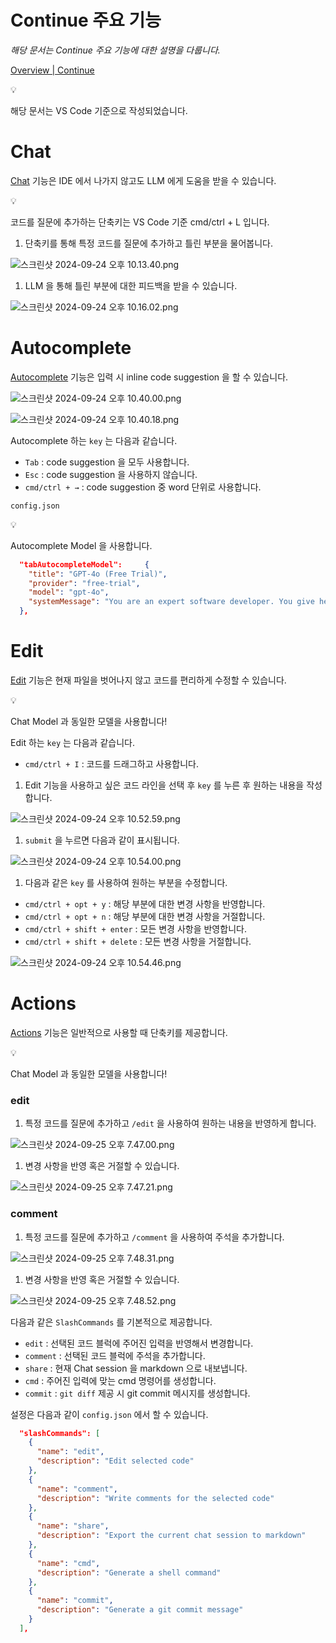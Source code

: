 # Continue 주요 기능

*해당 문서는 Continue 주요 기능에 대한 설명을 다룹니다.*

[Overview | Continue](https://docs.continue.dev/getting-started/overview)

<aside>
💡

해당 문서는 VS Code 기준으로 작성되었습니다.

</aside>

# Chat

[Chat](https://docs.continue.dev/chat/how-to-use-it) 기능은 IDE 에서 나가지 않고도 LLM 에게 도움을 받을 수 있습니다.

<aside>
💡

코드를 질문에 추가하는 단축키는 VS Code 기준 cmd/ctrl + L 입니다.

</aside>

1. 단축키를 통해 특정 코드를 질문에 추가하고 틀린 부분을 물어봅니다.

![스크린샷 2024-09-24 오후 10.13.40.png](Continue%20%E1%84%8C%E1%85%AE%E1%84%8B%E1%85%AD%20%E1%84%80%E1%85%B5%E1%84%82%E1%85%B3%E1%86%BC%20109df0aa480880a9ac84cc59a0fcf0d7/%25E1%2584%2589%25E1%2585%25B3%25E1%2584%258F%25E1%2585%25B3%25E1%2584%2585%25E1%2585%25B5%25E1%2586%25AB%25E1%2584%2589%25E1%2585%25A3%25E1%2586%25BA_2024-09-24_%25E1%2584%258B%25E1%2585%25A9%25E1%2584%2592%25E1%2585%25AE_10.13.40.png)

1. LLM 을 통해 틀린 부분에 대한 피드백을 받을 수 있습니다.

![스크린샷 2024-09-24 오후 10.16.02.png](Continue%20%E1%84%8C%E1%85%AE%E1%84%8B%E1%85%AD%20%E1%84%80%E1%85%B5%E1%84%82%E1%85%B3%E1%86%BC%20109df0aa480880a9ac84cc59a0fcf0d7/%25E1%2584%2589%25E1%2585%25B3%25E1%2584%258F%25E1%2585%25B3%25E1%2584%2585%25E1%2585%25B5%25E1%2586%25AB%25E1%2584%2589%25E1%2585%25A3%25E1%2586%25BA_2024-09-24_%25E1%2584%258B%25E1%2585%25A9%25E1%2584%2592%25E1%2585%25AE_10.16.02.png)

# Autocomplete

[Autocomplete](https://docs.continue.dev/autocomplete/how-to-use-it) 기능은 입력 시 inline code suggestion 을 할 수 있습니다. 

![스크린샷 2024-09-24 오후 10.40.00.png](Continue%20%E1%84%8C%E1%85%AE%E1%84%8B%E1%85%AD%20%E1%84%80%E1%85%B5%E1%84%82%E1%85%B3%E1%86%BC%20109df0aa480880a9ac84cc59a0fcf0d7/%25E1%2584%2589%25E1%2585%25B3%25E1%2584%258F%25E1%2585%25B3%25E1%2584%2585%25E1%2585%25B5%25E1%2586%25AB%25E1%2584%2589%25E1%2585%25A3%25E1%2586%25BA_2024-09-24_%25E1%2584%258B%25E1%2585%25A9%25E1%2584%2592%25E1%2585%25AE_10.40.00.png)

![스크린샷 2024-09-24 오후 10.40.18.png](Continue%20%E1%84%8C%E1%85%AE%E1%84%8B%E1%85%AD%20%E1%84%80%E1%85%B5%E1%84%82%E1%85%B3%E1%86%BC%20109df0aa480880a9ac84cc59a0fcf0d7/0f842101-535d-4590-bfcb-902b7b232ec8.png)

Autocomplete 하는 `key` 는 다음과 같습니다.

- `Tab` : code suggestion 을 모두 사용합니다.
- `Esc` : code suggestion 을 사용하지 않습니다.
- `cmd/ctrl + →` : code suggestion 중 word 단위로 사용합니다.

`config.json`

<aside>
💡

Autocomplete Model 을 사용합니다.

</aside>

```json
  "tabAutocompleteModel":     {
    "title": "GPT-4o (Free Trial)",
    "provider": "free-trial",
    "model": "gpt-4o",
    "systemMessage": "You are an expert software developer. You give helpful and concise responses."
  },
```

# Edit

[Edit](https://docs.continue.dev/edit/how-to-use-it) 기능은 현재 파일을 벗어나지 않고 코드를 편리하게 수정할 수 있습니다.

<aside>
💡

Chat Model 과 동일한 모델을 사용합니다!

</aside>

Edit 하는 `key` 는 다음과 같습니다.

- `cmd/ctrl + I` : 코드를 드래그하고 사용합니다.
1. Edit 기능을 사용하고 싶은 코드 라인을 선택 후 `key` 를 누른 후 원하는 내용을 작성합니다.

![스크린샷 2024-09-24 오후 10.52.59.png](Continue%20%E1%84%8C%E1%85%AE%E1%84%8B%E1%85%AD%20%E1%84%80%E1%85%B5%E1%84%82%E1%85%B3%E1%86%BC%20109df0aa480880a9ac84cc59a0fcf0d7/%25E1%2584%2589%25E1%2585%25B3%25E1%2584%258F%25E1%2585%25B3%25E1%2584%2585%25E1%2585%25B5%25E1%2586%25AB%25E1%2584%2589%25E1%2585%25A3%25E1%2586%25BA_2024-09-24_%25E1%2584%258B%25E1%2585%25A9%25E1%2584%2592%25E1%2585%25AE_10.52.59.png)

1. `submit`  을 누르면 다음과 같이 표시됩니다.

![스크린샷 2024-09-24 오후 10.54.00.png](Continue%20%E1%84%8C%E1%85%AE%E1%84%8B%E1%85%AD%20%E1%84%80%E1%85%B5%E1%84%82%E1%85%B3%E1%86%BC%20109df0aa480880a9ac84cc59a0fcf0d7/%25E1%2584%2589%25E1%2585%25B3%25E1%2584%258F%25E1%2585%25B3%25E1%2584%2585%25E1%2585%25B5%25E1%2586%25AB%25E1%2584%2589%25E1%2585%25A3%25E1%2586%25BA_2024-09-24_%25E1%2584%258B%25E1%2585%25A9%25E1%2584%2592%25E1%2585%25AE_10.54.00.png)

1. 다음과 같은 `key` 를 사용하여 원하는 부분을 수정합니다.
- `cmd/ctrl + opt + y` : 해당 부분에 대한 변경 사항을 반영합니다.
- `cmd/ctrl + opt + n` : 해당 부분에 대한 변경 사항을 거절합니다.
- `cmd/ctrl + shift + enter` : 모든 변경 사항을 반영합니다.
- `cmd/ctrl + shift + delete` : 모든 변경 사항을 거절합니다.

![스크린샷 2024-09-24 오후 10.54.46.png](Continue%20%E1%84%8C%E1%85%AE%E1%84%8B%E1%85%AD%20%E1%84%80%E1%85%B5%E1%84%82%E1%85%B3%E1%86%BC%20109df0aa480880a9ac84cc59a0fcf0d7/%25E1%2584%2589%25E1%2585%25B3%25E1%2584%258F%25E1%2585%25B3%25E1%2584%2585%25E1%2585%25B5%25E1%2586%25AB%25E1%2584%2589%25E1%2585%25A3%25E1%2586%25BA_2024-09-24_%25E1%2584%258B%25E1%2585%25A9%25E1%2584%2592%25E1%2585%25AE_10.54.46.png)

# Actions

[Actions](https://docs.continue.dev/getting-started/overview) 기능은 일반적으로 사용할 때 단축키를 제공합니다.

<aside>
💡

Chat Model 과 동일한 모델을 사용합니다!

</aside>

### edit

1. 특정 코드를 질문에 추가하고 `/edit` 을 사용하여 원하는 내용을 반영하게 합니다.

![스크린샷 2024-09-25 오후 7.47.00.png](Continue%20%E1%84%8C%E1%85%AE%E1%84%8B%E1%85%AD%20%E1%84%80%E1%85%B5%E1%84%82%E1%85%B3%E1%86%BC%20109df0aa480880a9ac84cc59a0fcf0d7/%25E1%2584%2589%25E1%2585%25B3%25E1%2584%258F%25E1%2585%25B3%25E1%2584%2585%25E1%2585%25B5%25E1%2586%25AB%25E1%2584%2589%25E1%2585%25A3%25E1%2586%25BA_2024-09-25_%25E1%2584%258B%25E1%2585%25A9%25E1%2584%2592%25E1%2585%25AE_7.47.00.png)

1. 변경 사항을 반영 혹은 거절할 수 있습니다.

![스크린샷 2024-09-25 오후 7.47.21.png](Continue%20%E1%84%8C%E1%85%AE%E1%84%8B%E1%85%AD%20%E1%84%80%E1%85%B5%E1%84%82%E1%85%B3%E1%86%BC%20109df0aa480880a9ac84cc59a0fcf0d7/%25E1%2584%2589%25E1%2585%25B3%25E1%2584%258F%25E1%2585%25B3%25E1%2584%2585%25E1%2585%25B5%25E1%2586%25AB%25E1%2584%2589%25E1%2585%25A3%25E1%2586%25BA_2024-09-25_%25E1%2584%258B%25E1%2585%25A9%25E1%2584%2592%25E1%2585%25AE_7.47.21.png)

### comment

1. 특정 코드를 질문에 추가하고 `/comment` 을 사용하여 주석을 추가합니다.

![스크린샷 2024-09-25 오후 7.48.31.png](Continue%20%E1%84%8C%E1%85%AE%E1%84%8B%E1%85%AD%20%E1%84%80%E1%85%B5%E1%84%82%E1%85%B3%E1%86%BC%20109df0aa480880a9ac84cc59a0fcf0d7/%25E1%2584%2589%25E1%2585%25B3%25E1%2584%258F%25E1%2585%25B3%25E1%2584%2585%25E1%2585%25B5%25E1%2586%25AB%25E1%2584%2589%25E1%2585%25A3%25E1%2586%25BA_2024-09-25_%25E1%2584%258B%25E1%2585%25A9%25E1%2584%2592%25E1%2585%25AE_7.48.31.png)

1. 변경 사항을 반영 혹은 거절할 수 있습니다.

![스크린샷 2024-09-25 오후 7.48.52.png](Continue%20%E1%84%8C%E1%85%AE%E1%84%8B%E1%85%AD%20%E1%84%80%E1%85%B5%E1%84%82%E1%85%B3%E1%86%BC%20109df0aa480880a9ac84cc59a0fcf0d7/%25E1%2584%2589%25E1%2585%25B3%25E1%2584%258F%25E1%2585%25B3%25E1%2584%2585%25E1%2585%25B5%25E1%2586%25AB%25E1%2584%2589%25E1%2585%25A3%25E1%2586%25BA_2024-09-25_%25E1%2584%258B%25E1%2585%25A9%25E1%2584%2592%25E1%2585%25AE_7.48.52.png)

다음과 같은 `SlashCommands` 를 기본적으로 제공합니다.

- `edit` : 선택된 코드 블럭에 주어진 입력을 반영해서 변경합니다.
- `comment` : 선택된 코드 블럭에 주석을 추가합니다.
- `share` : 현재 Chat session 을 markdown 으로 내보냅니다.
- `cmd` : 주어진 입력에 맞는 cmd 명령어를 생성합니다.
- `commit` : `git diff` 제공 시 git commit 메시지를 생성합니다.

설정은 다음과 같이 `config.json` 에서 할 수 있습니다. 

```json
  "slashCommands": [
    {
      "name": "edit",
      "description": "Edit selected code"
    },
    {
      "name": "comment",
      "description": "Write comments for the selected code"
    },
    {
      "name": "share",
      "description": "Export the current chat session to markdown"
    },
    {
      "name": "cmd",
      "description": "Generate a shell command"
    },
    {
      "name": "commit",
      "description": "Generate a git commit message"
    }
  ],
```